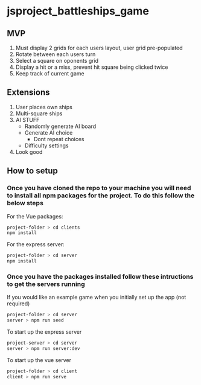 # jsproject_battleships_game

## MVP

1. Must display 2 grids for each users layout, user grid pre-populated
2. Rotate between each users turn
3. Select a square on oponents grid
4. Display a hit or a miss, prevent hit square being clicked twice
5. Keep track of current game

## Extensions

1. User places own ships
2. Multi-square ships
3. AI STUFF
    - Randomly generate AI board
    - Generate AI choice
      - Dont repeat choices
    - Difficulty settings
4. Look good

## How to setup

### Once you have cloned the repo to your machine you will need to install all npm packages for the project. To do this follow the below steps

For the Vue packages:

```bash
project-folder > cd clients
npm install
```

For the express server:

```bash
project-folder > cd server
npm install
```

### Once you have the packages installed follow these intructions to get the servers running

If you would like an example game when you initially set up the app (not required)

```bash
project-folder > cd server
server > npm run seed
```

To start up the express server

```bash
project-server > cd server
server > npm run server:dev
```

To start up the vue server

```bash
project-folder > cd client
client > npm run serve
```
